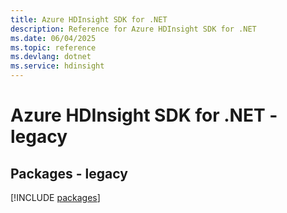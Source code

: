 ```yaml
---
title: Azure HDInsight SDK for .NET
description: Reference for Azure HDInsight SDK for .NET
ms.date: 06/04/2025
ms.topic: reference
ms.devlang: dotnet
ms.service: hdinsight
---
```

# Azure HDInsight SDK for .NET - legacy
## Packages - legacy
[!INCLUDE [packages](hdinsight-index.md)]